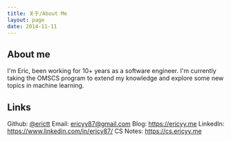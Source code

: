 ```yaml
---
title: 关于/About Me
layout: page
date: 2014-11-11
---
```


## About me

I'm Eric, been working for 10+ years as a software engineer. I'm currently taking the OMSCS program to extend my knowledge and explore some new topics in machine learning.

## Links

Github: [@erictt](https://github.com/erictt)
Email: ericyy87@gmail.com
Blog: https://ericyy.me
LinkedIn: https://www.linkedin.com/in/ericy87/
CS Notes: https://cs.ericyy.me
